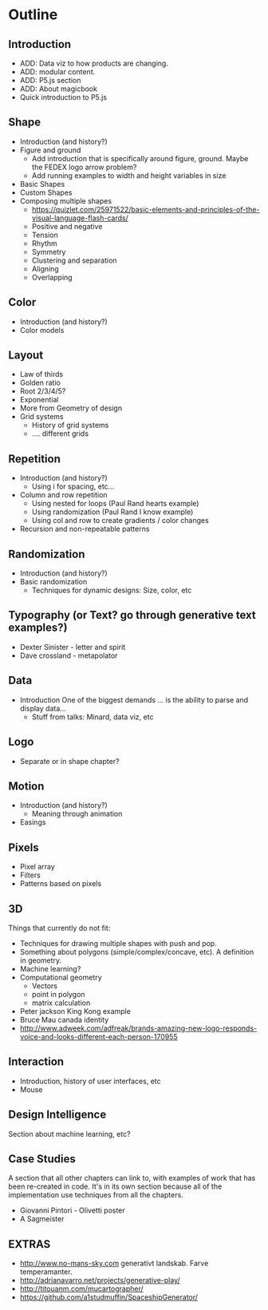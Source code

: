 # Outline

Introduction
------------

- ADD: Data viz to how products are changing.
- ADD: modular content.
- ADD: P5.js section
- ADD: About magicbook
- Quick introduction to P5.js

Shape
-------------

- Introduction (and history?)
- Figure and ground
  - Add introduction that is specifically around figure, ground. Maybe the FEDEX logo arrow problem?
  - Add running examples to width and height variables in size
- Basic Shapes
- Custom Shapes
- Composing multiple shapes
  - https://quizlet.com/25971522/basic-elements-and-principles-of-the-visual-language-flash-cards/
  - Positive and negative
  - Tension
  - Rhythm
  - Symmetry
  - Clustering and separation
  - Aligning
  - Overlapping

Color
-------------

- Introduction (and history?)
- Color models

Layout
-------------

- Law of thirds
- Golden ratio
- Root 2/3/4/5?
- Exponential
- More from Geometry of design
- Grid systems
  - History of grid systems
  - .... different grids

Repetition
-------------

- Introduction (and history?)
  - Using i for spacing, etc...
- Column and row repetition
  - Using nested for loops (Paul Rand hearts example)
  - Using randomization (Paul Rand I know example)
  - Using col and row to create gradients / color changes
- Recursion and non-repeatable patterns

Randomization
-------------

- Introduction (and history?)
- Basic randomization
  - Techniques for dynamic designs: Size, color, etc

Typography (or Text? go through generative text examples?)
----------

- Dexter Sinister - letter and spirit
- Dave crossland - metapolator

Data
----

- Introduction
  One of the biggest demands ... is the ability to parse and display data...
  - Stuff from talks: Minard, data viz, etc

Logo
-------------

- Separate or in shape chapter?

Motion
-------------

- Introduction (and history?)
  - Meaning through animation
- Easings

Pixels
-------------

- Pixel array
- Filters
- Patterns based on pixels

3D
-------------

Things that currently do not fit:
  - Techniques for drawing multiple shapes with push and pop.
  - Something about polygons (simple/complex/concave, etc). A definition in geometry.
  - Machine learning?
  - Computational geometry
    - Vectors
    - point in polygon
    - matrix calculation
  - Peter jackson King Kong example
  - Bruce Mau canada identity
  - http://www.adweek.com/adfreak/brands-amazing-new-logo-responds-voice-and-looks-different-each-person-170955

Interaction
-----------

- Introduction, history of user interfaces, etc
- Mouse

Design Intelligence
-------------------

Section about machine learning, etc?

Case Studies
------------

A section that all other chapters can link to, with examples of work that has been re-created in code. It's in its own section because all of the implementation use techniques from all the chapters.

- Giovanni Pintori - Olivetti poster
- A Sagmeister

EXTRAS
------

- http://www.no-mans-sky.com generativt landskab. Farve temperamanter.
- http://adrianavarro.net/projects/generative-play/
- http://titouanm.com/mucartographer/
- https://github.com/a1studmuffin/SpaceshipGenerator/
